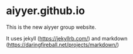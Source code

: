 # aiyyer.github.io

This is the new aiyyer group website.

It uses jekyll (https://jekyllrb.com/) and markdown (https://daringfireball.net/projects/markdown/)

